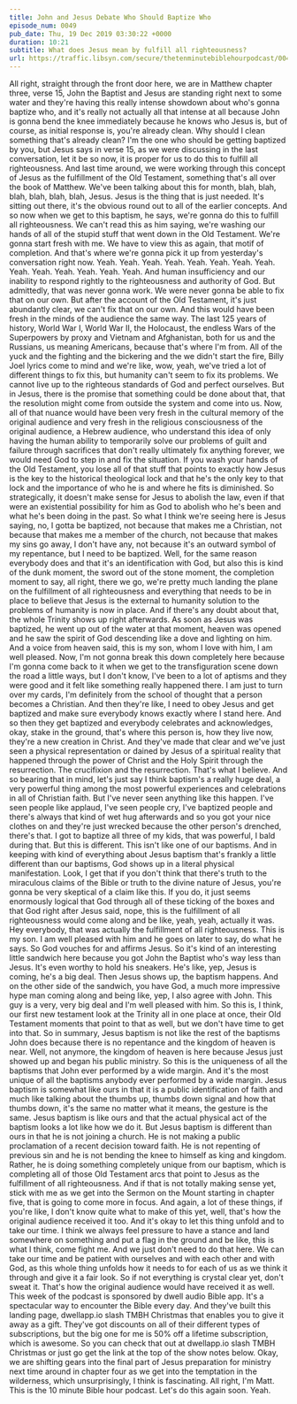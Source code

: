 ```yaml
---
title: John and Jesus Debate Who Should Baptize Who
episode_num: 0049
pub_date: Thu, 19 Dec 2019 03:30:22 +0000
duration: 10:21
subtitle: What does Jesus mean by fulfill all righteousness?
url: https://traffic.libsyn.com/secure/thetenminutebiblehourpodcast/0049_-_a.mp3
---
```


 All right, straight through the front door here, we are in Matthew chapter three, verse 15, John the Baptist and Jesus are standing right next to some water and they're having this really intense showdown about who's gonna baptize who, and it's really not actually all that intense at all because John is gonna bend the knee immediately because he knows who Jesus is, but of course, as initial response is, you're already clean. Why should I clean something that's already clean? I'm the one who should be getting baptized by you, but Jesus says in verse 15, as we were discussing in the last conversation, let it be so now, it is proper for us to do this to fulfill all righteousness. And last time around, we were working through this concept of Jesus as the fulfillment of the Old Testament, something that's all over the book of Matthew. We've been talking about this for month, blah, blah, blah, blah, blah, blah, Jesus. Jesus is the thing that is just needed. It's sitting out there, it's the obvious round out to all of the earlier concepts. And so now when we get to this baptism, he says, we're gonna do this to fulfill all righteousness. We can't read this as him saying, we're washing our hands of all of the stupid stuff that went down in the Old Testament. We're gonna start fresh with me. We have to view this as again, that motif of completion. And that's where we're gonna pick it up from yesterday's conversation right now. Yeah. Yeah. Yeah. Yeah. Yeah. Yeah. Yeah. Yeah. Yeah. Yeah. Yeah. Yeah. Yeah. Yeah. And human insufficiency and our inability to respond rightly to the righteousness and authority of God. But admittedly, that was never gonna work. We were never gonna be able to fix that on our own. But after the account of the Old Testament, it's just abundantly clear, we can't fix that on our own. And this would have been fresh in the minds of the audience the same way. The last 125 years of history, World War I, World War II, the Holocaust, the endless Wars of the Superpowers by proxy and Vietnam and Afghanistan, both for us and the Russians, us meaning Americans, because that's where I'm from. All of the yuck and the fighting and the bickering and the we didn't start the fire, Billy Joel lyrics come to mind and we're like, wow, yeah, we've tried a lot of different things to fix this, but humanity can't seem to fix its problems. We cannot live up to the righteous standards of God and perfect ourselves. But in Jesus, there is the promise that something could be done about that, that the resolution might come from outside the system and come into us. Now, all of that nuance would have been very fresh in the cultural memory of the original audience and very fresh in the religious consciousness of the original audience, a Hebrew audience, who understand this idea of only having the human ability to temporarily solve our problems of guilt and failure through sacrifices that don't really ultimately fix anything forever, we would need God to step in and fix the situation. If you wash your hands of the Old Testament, you lose all of that stuff that points to exactly how Jesus is the key to the historical theological lock and that he's the only key to that lock and the importance of who he is and where he fits is diminished. So strategically, it doesn't make sense for Jesus to abolish the law, even if that were an existential possibility for him as God to abolish who he's been and what he's been doing in the past. So what I think we're seeing here is Jesus saying, no, I gotta be baptized, not because that makes me a Christian, not because that makes me a member of the church, not because that makes my sins go away, I don't have any, not because it's an outward symbol of my repentance, but I need to be baptized. Well, for the same reason everybody does and that it's an identification with God, but also this is kind of the dunk moment, the sword out of the stone moment, the completion moment to say, all right, there we go, we're pretty much landing the plane on the fulfillment of all righteousness and everything that needs to be in place to believe that Jesus is the external to humanity solution to the problems of humanity is now in place. And if there's any doubt about that, the whole Trinity shows up right afterwards. As soon as Jesus was baptized, he went up out of the water at that moment, heaven was opened and he saw the spirit of God descending like a dove and lighting on him. And a voice from heaven said, this is my son, whom I love with him, I am well pleased. Now, I'm not gonna break this down completely here because I'm gonna come back to it when we get to the transfiguration scene down the road a little ways, but I don't know, I've been to a lot of aptisms and they were good and it felt like something really happened there. I am just to turn over my cards, I'm definitely from the school of thought that a person becomes a Christian. And then they're like, I need to obey Jesus and get baptized and make sure everybody knows exactly where I stand here. And so then they get baptized and everybody celebrates and acknowledges, okay, stake in the ground, that's where this person is, how they live now, they're a new creation in Christ. And they've made that clear and we've just seen a physical representation or dained by Jesus of a spiritual reality that happened through the power of Christ and the Holy Spirit through the resurrection. The crucifixion and the resurrection. That's what I believe. And so bearing that in mind, let's just say I think baptism's a really huge deal, a very powerful thing among the most powerful experiences and celebrations in all of Christian faith. But I've never seen anything like this happen. I've seen people like applaud, I've seen people cry, I've baptized people and there's always that kind of wet hug afterwards and so you got your nice clothes on and they're just wrecked because the other person's drenched, there's that. I got to baptize all three of my kids, that was powerful, I bald during that. But this is different. This isn't like one of our baptisms. And in keeping with kind of everything about Jesus baptism that's frankly a little different than our baptisms, God shows up in a literal physical manifestation. Look, I get that if you don't think that there's truth to the miraculous claims of the Bible or truth to the divine nature of Jesus, you're gonna be very skeptical of a claim like this. If you do, it just seems enormously logical that God through all of these ticking of the boxes and that God right after Jesus said, nope, this is the fulfillment of all righteousness would come along and be like, yeah, yeah, actually it was. Hey everybody, that was actually the fulfillment of all righteousness. This is my son. I am well pleased with him and he goes on later to say, do what he says. So God vouches for and affirms Jesus. So it's kind of an interesting little sandwich here because you got John the Baptist who's way less than Jesus. It's even worthy to hold his sneakers. He's like, yep, Jesus is coming, he's a big deal. Then Jesus shows up, the baptism happens. And on the other side of the sandwich, you have God, a much more impressive hype man coming along and being like, yep, I also agree with John. This guy is a very, very big deal and I'm well pleased with him. So this is, I think, our first new testament look at the Trinity all in one place at once, their Old Testament moments that point to that as well, but we don't have time to get into that. So in summary, Jesus baptism is not like the rest of the baptisms John does because there is no repentance and the kingdom of heaven is near. Well, not anymore, the kingdom of heaven is here because Jesus just showed up and began his public ministry. So this is the uniqueness of all the baptisms that John ever performed by a wide margin. And it's the most unique of all the baptisms anybody ever performed by a wide margin. Jesus baptism is somewhat like ours in that it is a public identification of faith and much like talking about the thumbs up, thumbs down signal and how that thumbs down, it's the same no matter what it means, the gesture is the same. Jesus baptism is like ours and that the actual physical act of the baptism looks a lot like how we do it. But Jesus baptism is different than ours in that he is not joining a church. He is not making a public proclamation of a recent decision toward faith. He is not repenting of previous sin and he is not bending the knee to himself as king and kingdom. Rather, he is doing something completely unique from our baptism, which is completing all of those Old Testament arcs that point to Jesus as the fulfillment of all righteousness. And if that is not totally making sense yet, stick with me as we get into the Sermon on the Mount starting in chapter five, that is going to come more in focus. And again, a lot of these things, if you're like, I don't know quite what to make of this yet, well, that's how the original audience received it too. And it's okay to let this thing unfold and to take our time. I think we always feel pressure to have a stance and land somewhere on something and put a flag in the ground and be like, this is what I think, come fight me. And we just don't need to do that here. We can take our time and be patient with ourselves and with each other and with God, as this whole thing unfolds how it needs to for each of us as we think it through and give it a fair look. So if not everything is crystal clear yet, don't sweat it. That's how the original audience would have received it as well. This week of the podcast is sponsored by dwell audio Bible app. It's a spectacular way to encounter the Bible every day. And they've built this landing page, dwellapp.io slash TMBH Christmas that enables you to give it away as a gift. They've got discounts on all of their different types of subscriptions, but the big one for me is 50% off a lifetime subscription, which is awesome. So you can check that out at dwellapp.io slash TMBH Christmas or just go get the link at the top of the show notes below. Okay, we are shifting gears into the final part of Jesus preparation for ministry next time around in chapter four as we get into the temptation in the wilderness, which unsurprisingly, I think is fascinating. All right, I'm Matt. This is the 10 minute Bible hour podcast. Let's do this again soon. Yeah.